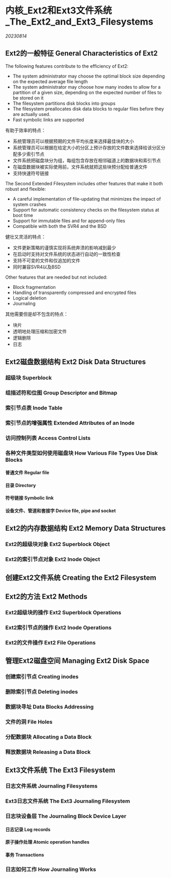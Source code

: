 ﻿# 内核_Ext2和Ext3文件系统_The_Ext2_and_Ext3_Filesystems  

*20230814*  

## Ext2的一般特征 General Characteristics of Ext2

The following features contribute to the efficiency of Ext2:

* The system administrator may choose the optimal block size depending on the expected average file length
* The system administrator may choose how many inodes to allow for a partition of a given size, depending on the expected number of files to be stored on it
* The filesystem partitions disk blocks into groups
* The filesystem preallocates disk data blocks to regular files before they are actually used.
* Fast symbolic links are supported

有助于效率的特点：

* 系统管理员可以根据预期的文件平均长度来选择最佳块的大小
* 系统管理员可以根据在给定大小的分区上预计存放的文件数来选择给该分区分配多少索引节点
* 文件系统把磁盘块分为组，每组包含存放在相邻磁道上的数据块和索引节点
* 在磁盘数据块被实际使用前，文件系统就把这些块预分配给普通文件
* 支持快速符号链接

The Second Extended Filesystem includes other features that make it both robust and flexible:

* A careful implementation of file-updating that minimizes the impact of system crashes
* Support for automatic consistency checks on the filesystem status at boot time
* Support for immutable files and for append-only files
* Compatible with both the SVR4 and the BSD

健壮又灵活的特点：

* 文件更新策略的谨慎实现将系统奔溃的影响减到最少
* 在启动时支持对文件系统的状态进行自动的一致性检查
* 支持不可变的文件和仅追加的文件
* 同时兼容SVR4以及BSD

Other features that are needed but not included:

* Block fragmentation
* Handling of transparently compressed and encrypted files
* Logical deletion
* Journaling

其他需要但是却不包含的特点：

* 块片
* 透明地处理压缩和加密文件
* 逻辑删除
* 日志

## Ext2磁盘数据结构 Ext2 Disk Data Structures

### 超级块 Superblock

### 组描述符和位图 Group Descriptor and Bitmap

### 索引节点表 Inode Table

### 索引节点的增强属性 Extended Attributes of an Inode

### 访问控制列表 Access Control Lists

### 各种文件类型如何使用磁盘块 How Various File Types Use Disk Blocks

#### 普通文件 Regular file

#### 目录 Directory

#### 符号链接 Symbolic link

#### 设备文件、管道和套接字 Device file, pipe and socket

## Ext2的内存数据结构 Ext2 Memory Data Structures

### Ext2的超级块对象 Ext2 Superblock Object

### Ext2的索引节点对象 Ext2 Inode Object

## 创建Ext2文件系统 Creating the Ext2 Filesystem

## Ext2的方法 Ext2 Methods

### Ext2超级块的操作 Ext2 Superblock Operations

### Ext2索引节点的操作 Ext2 Inode Operations

### Ext2的文件操作 Ext2 File Operations

## 管理Ext2磁盘空间 Managing Ext2 Disk Space

### 创建索引节点 Creating inodes

### 删除索引节点 Deleting inodes

### 数据块寻址 Data Blocks Addressing

### 文件的洞 File Holes

### 分配数据块 Allocating a Data Block

### 释放数据块 Releasing a Data Block

## Ext3文件系统 The Ext3 Filesystem

### 日志文件系统 Journaling Filesystems

### Ext3日志文件系统 The Ext3 Journaling Filesystem

### 日志块设备层 The Journaling Block Device Layer

#### 日志记录 Log records

#### 原子操作处理 Atomic operation handles

#### 事务 Transactions

### 日志如何工作 How Journaling Works